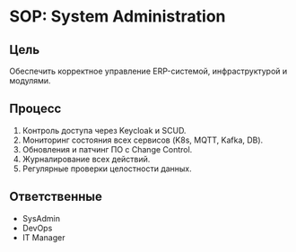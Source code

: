 # SOP: System Administration

## Цель

Обеспечить корректное управление ERP-системой, инфраструктурой и модулями.

## Процесс

1. Контроль доступа через Keycloak и SCUD.
2. Мониторинг состояния всех сервисов (K8s, MQTT, Kafka, DB).
3. Обновления и патчинг ПО с Change Control.
4. Журналирование всех действий.
5. Регулярные проверки целостности данных.

## Ответственные

- SysAdmin
- DevOps
- IT Manager
